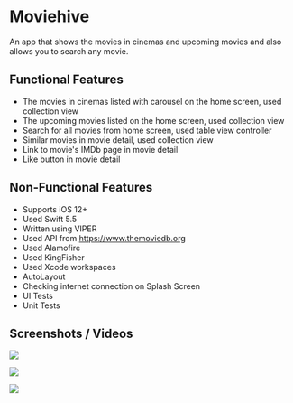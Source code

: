 
# Moviehive
An app that shows the movies in cinemas and upcoming movies and also allows you to search any movie.

## Functional Features
* The movies in cinemas listed with carousel on the home screen, used collection view
* The upcoming movies listed on the home screen, used collection view
* Search for all movies from home screen, used table view controller
* Similar movies in movie detail, used collection view
* Link to movie's IMDb page in movie detail
* Like button in movie detail

## Non-Functional Features
* Supports iOS 12+
* Used Swift 5.5
* Written using VIPER
* Used API from https://www.themoviedb.org
* Used Alamofire
* Used KingFisher
* Used Xcode workspaces
* AutoLayout
* Checking internet connection on Splash Screen
* UI Tests
* Unit Tests

## Screenshots / Videos

![](https://github.com/zeynepgg/MoviehiveApp/blob/main/Simulator%20Screen%20Recording%20-%20iPod%20touch%20(7th%20generation)%20-%202022-05-04%20at%2023.19.06.gif)

![](https://github.com/zeynepgg/MoviehiveApp/blob/main/Simulator%20Screen%20Recording%20-%20iPod%20touch%20(7th%20generation)%20-%202022-05-04%20at%2023.19.49.gif)

![](https://github.com/zeynepgg/MoviehiveApp/blob/main/Simulator%20Screen%20Recording%20-%20iPod%20touch%20(7th%20generation)%20-%202022-05-04%20at%2023.20.37.gif)
